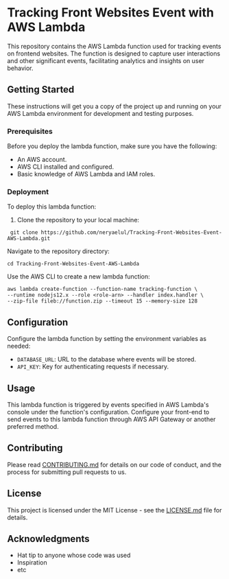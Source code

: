 # Tracking Front Websites Event with AWS Lambda

This repository contains the AWS Lambda function used for tracking events on frontend websites. The function is designed to capture user interactions and other significant events, facilitating analytics and insights on user behavior.

## Getting Started

These instructions will get you a copy of the project up and running on your AWS Lambda environment for development and testing purposes.

### Prerequisites

Before you deploy the lambda function, make sure you have the following:
- An AWS account.
- AWS CLI installed and configured.
- Basic knowledge of AWS Lambda and IAM roles.

### Deployment

To deploy this lambda function:
1. Clone the repository to your local machine:
  ```
   git clone https://github.com/neryaelul/Tracking-Front-Websites-Event-AWS-Lambda.git
  ```

   
Navigate to the repository directory:
  ```
  cd Tracking-Front-Websites-Event-AWS-Lambda
  ```

Use the AWS CLI to create a new lambda function:
  ```
  aws lambda create-function --function-name tracking-function \
--runtime nodejs12.x --role <role-arn> --handler index.handler \
--zip-file fileb://function.zip --timeout 15 --memory-size 128
  ```

## Configuration

Configure the lambda function by setting the environment variables as needed:

- `DATABASE_URL`: URL to the database where events will be stored.
- `API_KEY`: Key for authenticating requests if necessary.

## Usage

This lambda function is triggered by events specified in AWS Lambda's console under the function's configuration. Configure your front-end to send events to this lambda function through AWS API Gateway or another preferred method.

## Contributing

Please read [CONTRIBUTING.md](CONTRIBUTING.md) for details on our code of conduct, and the process for submitting pull requests to us.

## License

This project is licensed under the MIT License - see the [LICENSE.md](LICENSE.md) file for details.

## Acknowledgments

- Hat tip to anyone whose code was used
- Inspiration
- etc
